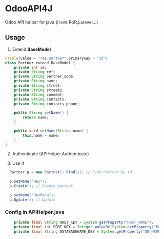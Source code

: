 # OdooAPI4J
Odoo API helper for java (i love RoR,Laravel...)

## Usage

1. Extend **BaseModel**

```java
@Table(value = "res.partner",primaryKey = "id")
class Partner extend BaseModel {
    private int id;
    private String ref;
    private String partner_code;
    private String name;
    private String street;
    private String street2;
    private String comment;
    private String contacts;
    private String contacts_phone;
    
    public String getName() {
        return name;
    }

    public void setName(String name) {
        this.name = name;
    }
}
```

2. Authenticate (APIHelper.Authenticate)

3. Use It

```java
  Partner p = new Partner().Find(1); // Find Partner by id
  
  p.setName("Hex");
  p.Create(); // Create partner
  
  p.setName("HexPang");
  p.Update(); // Update
```

### Config in **APIHelper.java**
```java
    private final String HOST_KEY = System.getProperty("HOST_NAME");
    private final int PORT_KEY = Integer.valueOf(System.getProperty("PORT_NUM"));
    private final String DATABASENAME_KEY = System.getProperty("DB_NAME");
```
